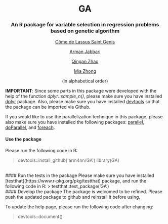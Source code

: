 <div align=center>

# GA
### An R package for variable selection in regression problems based on genetic algorithm
[C&#244;me de Lassus Saint Genis](https://github.com/ComedeLassus)

[Arman Jabbari](https://github.com/arm4nn)

[Qingan Zhao](https://github.com/QinganZhao)

[Mia Zhong](https://github.com/Mia-Zhong)

(in alphabetical order)

<div align=left>

**IMPORTANT**: Since some parts in this package were developed with the help of the function *dplyr::sample_n()*, please make sure you have installed [dplyr](https://www.r-pkg.org/pkg/dplyr) package. Also, please make sure you have installed [devtools](https://www.r-pkg.org/pkg/devtools) so that the package can be imported via Github.

If you would like to use the parallelization technique in this package, please also make sure you have installed the following packages: [parallel](http://stat.ethz.ch/R-manual/R-devel/library/parallel/doc/parallel.pdf), [doParallel](https://www.r-pkg.org/pkg/doParallel), and [foreach](https://www.r-pkg.org/pkg/foreach).
<br>
#### Use the package
Please run the following code in R:
> devtools::install_github('arm4nn/GA') 
> library(GA)
<br>
#### Run the tests in the package
Please make sure you have installed [testthat](https://www.r-pkg.org/pkg/testthat) package, and run the following code in R:
> testthat::test_package(’GA’)
<br>
#### Develop the package
The package is welcomed to be refined. Please push the updated package to github and reinstall it before using.

To update the help page, please run the following code after changing:
> devtools::document()




